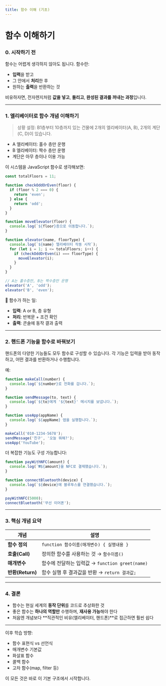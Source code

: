 ```yaml
---
title: 함수 이해 (기초)
---
```


# 함수 이해하기

### 0. 시작하기 전

함수는 어렵게 생각하지 않아도 됩니다.
함수란:

* **입력**을 받고
* 그 안에서 **처리**한 후
* 원하는 **출력**을 반환하는 것

비유하자면, 전자렌지처럼 **값을 넣고**, **돌리고**, **완성된 결과를 꺼내는 과정**입니다.

---

### 1. 엘리베이터로 함수 개념 이해하기

> 상황 설정: B1층부터 10층까지 있는 건물에 2개의 엘리베이터(A, B), 2개의 계단(C, D)이 있습니다.

* A 엘리베이터: 홀수 층만 운행
* B 엘리베이터: 짝수 층만 운행
* 계단은 아무 층이나 이용 가능

이 시스템을 JavaScript 함수로 생각해보면:

```js
const totalFloors = 11;

function checkOddOrEven(floor) {
  if (floor % 2 === 0) {
    return 'even';
  } else {
    return 'odd';
  }
}

function moveElevator(floor) {
  console.log(`${floor}층으로 이동합니다.`);
}

function elevator(name, floorType) {
  console.log(`${name} 엘리베이터 작동 시작`);
  for (let i = 1; i <= totalFloors; i++) {
    if (checkOddOrEven(i) === floorType) {
      moveElevator(i);
    }
  }
}

// A는 홀수층만, B는 짝수층만 운행
elevator('A', 'odd');
elevator('B', 'even');
```

📌 함수가 하는 일:

* **입력**: A or B, 층 유형
* **처리**: 반복문 + 조건 확인
* **출력**: 콘솔에 동작 결과 출력

---

### 2. 핸드폰 기능을 함수로 바꿔보기

핸드폰의 다양한 기능들도 모두 함수로 구성할 수 있습니다.
각 기능은 입력을 받아 동작하고, 어떤 결과를 반환하거나 수행합니다.

예:

```js
function makeCall(number) {
  console.log(`${number}로 전화를 겁니다.`);
}

function sendMessage(to, text) {
  console.log(`${to}에게 '${text}' 메시지를 보냅니다.`);
}

function useApp(appName) {
  console.log(`${appName} 앱을 실행합니다.`);
}

makeCall('010-1234-5678');
sendMessage('친구', '오늘 뭐해?');
useApp('YouTube');
```

더 복잡한 기능도 구성 가능합니다:

```js
function payWithNFC(amount) {
  console.log(`₩${amount}을 NFC로 결제했습니다.`);
}

function connectBluetooth(device) {
  console.log(`${device}에 블루투스를 연결했습니다.`);
}

payWithNFC(5000);
connectBluetooth('무선 이어폰');
```

---

### 3. 핵심 개념 요약

| 개념             | 설명                                    |
| -------------- | ------------------------------------- |
| **함수 정의**      | `function 함수이름(매개변수) { 실행내용 }`        |
| **호출(Call)**   | 정의한 함수를 사용하는 것 → `함수이름()`             |
| **매개변수**       | 함수에 전달하는 입력값 → `function greet(name)` |
| **반환(Return)** | 함수 실행 후 결과값을 반환 → `return 결과값;`       |

---

### 4. 결론

* 함수는 현실 세계의 **동작 단위**를 코드로 추상화한 것
* 좋은 함수는 **하나의 역할만** 수행하며, **재사용 가능**해야 한다
* 처음엔 개념보다 \*\*직관적인 비유(엘리베이터, 핸드폰)\*\*로 접근하면 훨씬 쉽다

---

이후 학습 방향:

* 함수 표현식 vs 선언식
* 매개변수 기본값
* 화살표 함수
* 콜백 함수
* 고차 함수(map, filter 등)

이 모든 것은 바로 이 기본 구조에서 시작합니다.
